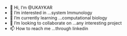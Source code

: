 - 👋 Hi, I’m @UKAYKAR
- 👀 I’m interested in ...system Immunology
- 🌱 I’m currently learning ...computational biology
- 💞️ I’m looking to collaborate on ...any interesting project
- 📫 How to reach me ...through linkedin

<!---
ukkar2020/ukkar2020 is a ✨ special ✨ repository because its `README.md` (this file) appears on your GitHub profile.
You can click the Preview link to take a look at your changes.
--->
